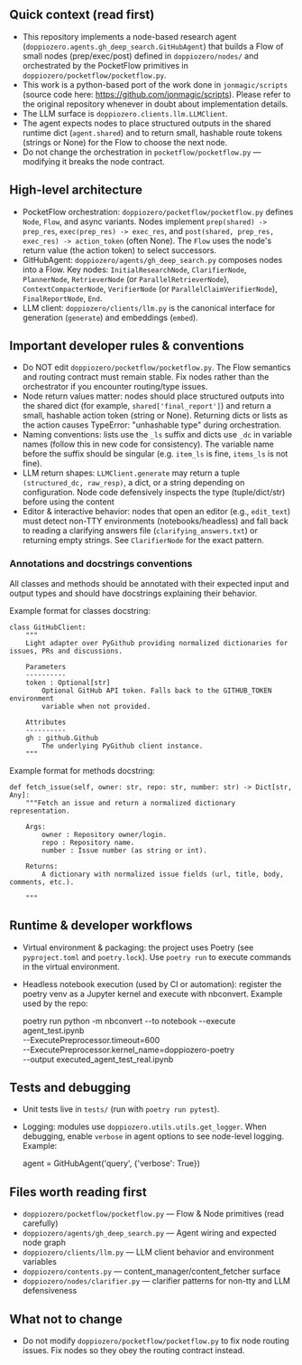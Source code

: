 ## Quick context (read first)

- This repository implements a node-based research agent (`doppiozero.agents.gh_deep_search.GitHubAgent`) that builds a Flow of small nodes (prep/exec/post) defined in `doppiozero/nodes/` and orchestrated by the PocketFlow primitives in `doppiozero/pocketflow/pocketflow.py`.
- This work is a python-based port of the work done in `jonmagic/scripts` (source code here: https://github.com/jonmagic/scripts). Please refer to the original repository whenever in doubt about implementation details.
- The LLM surface is `doppiozero.clients.llm.LLMClient`.
- The agent expects nodes to place structured outputs in the shared runtime dict (`agent.shared`) and to return small, hashable route tokens (strings or None) for the Flow to choose the next node.
- Do not change the orchestration in `pocketflow/pocketflow.py` — modifying it breaks the node contract.

## High-level architecture

- PocketFlow orchestration: `doppiozero/pocketflow/pocketflow.py` defines `Node`, `Flow`, and async variants. Nodes implement `prep(shared) -> prep_res`, `exec(prep_res) -> exec_res`, and `post(shared, prep_res, exec_res) -> action_token` (often None). The `Flow` uses the node's return value (the action token) to select successors.
- GitHubAgent: `doppiozero/agents/gh_deep_search.py` composes nodes into a Flow. Key nodes: `InitialResearchNode`, `ClarifierNode`, `PlannerNode`, `RetrieverNode` (or `ParallelRetrieverNode`), `ContextCompacterNode`, `VerifierNode` (or `ParallelClaimVerifierNode`), `FinalReportNode`, `End`.
- LLM client: `doppiozero/clients/llm.py` is the canonical interface for generation (`generate`) and embeddings (`embed`).

## Important developer rules & conventions

- Do NOT edit `doppiozero/pocketflow/pocketflow.py`. The Flow semantics and routing contract must remain stable. Fix nodes rather than the orchestrator if you encounter routing/type issues.
- Node return values matter: nodes should place structured outputs into the shared dict (for example, `shared['final_report']`) and return a small, hashable action token (string or None). Returning dicts or lists as the action causes TypeError: "unhashable type" during orchestration.
- Naming conventions: lists use the `_ls` suffix and dicts use `_dc` in variable names (follow this in new code for consistency). The variable name before the suffix should be singular (e.g. `item_ls` is fine, `items_ls` is not fine).
- LLM return shapes: `LLMClient.generate` may return a tuple `(structured_dc, raw_resp)`, a dict, or a string depending on configuration. Node code defensively inspects the type (tuple/dict/str) before using the content
- Editor & interactive behavior: nodes that open an editor (e.g., `edit_text`) must detect non-TTY environments (notebooks/headless) and fall back to reading a clarifying answers file (`clarifying_answers.txt`) or returning empty strings. See `ClarifierNode` for the exact pattern.


### Annotations and docstrings conventions

All classes and methods should be annotated with their expected input and output types and should have docstrings explaining their behavior.

Example format for classes docstring:

```
class GitHubClient:
    """
    Light adapter over PyGithub providing normalized dictionaries for issues, PRs and discussions.

    Parameters
    ----------
    token : Optional[str]
        Optional GitHub API token. Falls back to the GITHUB_TOKEN environment
        variable when not provided.

    Attributes
    ----------
    gh : github.Github
        The underlying PyGithub client instance.
    """
```

Example format for methods docstring:

```
def fetch_issue(self, owner: str, repo: str, number: str) -> Dict[str, Any]:
    """Fetch an issue and return a normalized dictionary representation.

    Args:
        owner : Repository owner/login.
        repo : Repository name.
        number : Issue number (as string or int).

    Returns:
        A dictionary with normalized issue fields (url, title, body, comments, etc.).

    """
```

## Runtime & developer workflows

- Virtual environment & packaging: the project uses Poetry (see `pyproject.toml` and `poetry.lock`). Use `poetry run` to execute commands in the virtual environment.
- Headless notebook execution (used by CI or automation): register the poetry venv as a Jupyter kernel and execute with nbconvert. Example used by the repo:

  poetry run python -m nbconvert --to notebook --execute agent_test.ipynb \
    --ExecutePreprocessor.timeout=600 \
    --ExecutePreprocessor.kernel_name=doppiozero-poetry \
    --output executed_agent_test_real.ipynb

## Tests and debugging

- Unit tests live in `tests/` (run with `poetry run pytest`).
- Logging: modules use `doppiozero.utils.utils.get_logger`. When debugging, enable `verbose` in agent options to see node-level logging. Example:

  agent = GitHubAgent('query', {'verbose': True})

## Files worth reading first

- `doppiozero/pocketflow/pocketflow.py` — Flow & Node primitives (read carefully)
- `doppiozero/agents/gh_deep_search.py` — Agent wiring and expected node graph
- `doppiozero/clients/llm.py` — LLM client behavior and environment variables
- `doppiozero/contents.py` — content_manager/content_fetcher surface
- `doppiozero/nodes/clarifier.py` — clarifier patterns for non-tty and LLM defensiveness

## What not to change

- Do not modify `doppiozero/pocketflow/pocketflow.py` to fix node routing issues. Fix nodes so they obey the routing contract instead.
